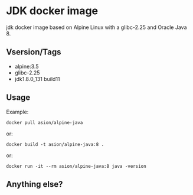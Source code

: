 # JDK docker image

jdk docker image based on Alpine Linux with a glibc-2.25 and Oracle Java 8.

## Vsersion/Tags

- alpine:3.5
- glibc-2.25
- jdk1.8.0_131 build11

## Usage

Example:

```
docker pull asion/alpine-java
```
or:
```
docker build -t asion/alpine-java:8 .
```
or:
```
docker run -it --rm asion/alpine-java:8 java -version
```

## Anything else?